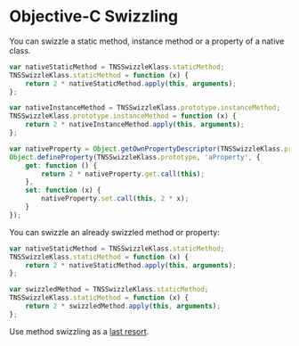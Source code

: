 # Objective-C Swizzling

You can swizzle a static method, instance method or a property of a native class.

```javascript
var nativeStaticMethod = TNSSwizzleKlass.staticMethod;
TNSSwizzleKlass.staticMethod = function (x) {
    return 2 * nativeStaticMethod.apply(this, arguments);
};

var nativeInstanceMethod = TNSSwizzleKlass.prototype.instanceMethod;
TNSSwizzleKlass.prototype.instanceMethod = function (x) {
    return 2 * nativeInstanceMethod.apply(this, arguments);
};

var nativeProperty = Object.getOwnPropertyDescriptor(TNSSwizzleKlass.prototype, 'aProperty');
Object.defineProperty(TNSSwizzleKlass.prototype, 'aProperty', {
    get: function () {
        return 2 * nativeProperty.get.call(this);
    },
    set: function (x) {
        nativeProperty.set.call(this, 2 * x);
    }
});
```

You can swizzle an already swizzled method or property:

```javascript
var nativeStaticMethod = TNSSwizzleKlass.staticMethod;
TNSSwizzleKlass.staticMethod = function (x) {
    return 2 * nativeStaticMethod.apply(this, arguments);
};

var swizzledMethod = TNSSwizzleKlass.staticMethod;
TNSSwizzleKlass.staticMethod = function (x) {
    return 2 * swizzledMethod.apply(this, arguments);
};
```

Use method swizzling as a [last resort](http://nshipster.com/method-swizzling/#considerations).

